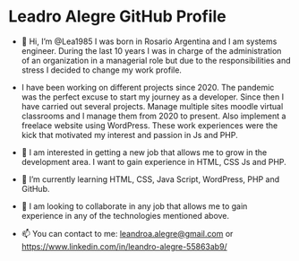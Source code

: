 # Leadro Alegre GitHub Profile
- 👋 Hi, I’m @Lea1985 I was born in Rosario Argentina and I am systems engineer. During the last 10 years I was in charge of the administration of an organization in a managerial role but due to the responsibilities and stress I decided to change my work profile.

- I have been working on different projects since 2020. The pandemic was the perfect excuse to start my journey as a developer.
Since then I have carried out several projects. Manage multiple sites moodle virtual classrooms and I manage them from 2020 to present. 
Also implement a freelace website using WordPress.
These  work experiences were the kick that motivated my interest and passion in Js and PHP.

- 👀 I am interested in getting a new job that allows me to grow in the development area. I want to gain experience in HTML, CSS Js and PHP. 


- 🌱 I’m currently learning HTML, CSS, Java Script, WordPress, PHP and GitHub.
- 💞️ I am looking to collaborate in any job that allows me to gain experience in any of the technologies mentioned above.
- 📫 You can contact to me: leandroa.alegre@gmail.com or https://www.linkedin.com/in/leandro-alegre-55863ab9/

<!---
Lea1985/Lea1985 is a ✨ special ✨ repository because its `README.md` (this file) appears on your GitHub profile.
You can click the Preview link to take a look at your changes.
--->

